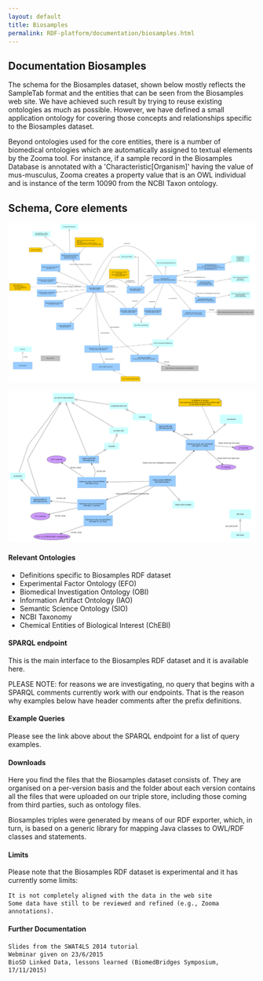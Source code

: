 ```yaml
---
layout: default
title: Biosamples
permalink: RDF-platform/documentation/biosamples.html
---
```

## Documentation Biosamples

The schema for the Biosamples dataset, shown below mostly reflects the SampleTab format and the entities that can be seen from the Biosamples web site. We have achieved such result by trying to reuse existing ontologies as much as possible. However, we have defined a small application ontology for covering those concepts and relationships specific to the Biosamples dataset.

Beyond ontologies used for the core entities, there is a number of biomedical ontologies which are automatically assigned to textual elements by the Zooma tool. For instance, if a sample record in the Biosamples Database is annotated with a 'Characteristic[Organism]' having the value of mus-musculus, Zooma creates a property value that is an OWL individual and is instance of the term 10090 from the NCBI Taxon ontology.

## Schema, Core elements


![biosamples_schema](https://github.com/EBISPOT/RDF-platform/blob/gh-pages/static/biosamples/biosd_samples.png?raw=true)


![biosamples_schema](https://github.com/EBISPOT/RDF-platform/blob/gh-pages/static/biosamples/biosd_attributes.png?raw=true)

#### Relevant Ontologies

* Definitions specific to Biosamples RDF dataset
* Experimental Factor Ontology (EFO)
* Biomedical Investigation Ontology (OBI)
* Information Artifact Ontology (IAO)
* Semantic Science Ontology (SIO)
* NCBI Taxonomy
* Chemical Entities of Biological Interest (ChEBI)


#### SPARQL endpoint

This is the main interface to the Biosamples RDF dataset and it is available here.

PLEASE NOTE: for reasons we are investigating, no query that begins with a SPARQL comments currently work with our endpoints. That is the reason why examples below have header comments after the prefix definitions.

#### Example Queries

Please see the link above about the SPARQL endpoint for a list of query examples.

#### Downloads

Here you find the files that the Biosamples dataset consists of. They are organised on a per-version basis and the folder about each version contains all the files that were uploaded on our triple store, including those coming from third parties, such as ontology files.

Biosamples triples were generated by means of our RDF exporter, which, in turn, is based on a generic library for mapping Java classes to OWL/RDF classes and statements.

#### Limits

Please note that the Biosamples RDF dataset is experimental and it has currently some limits:

    It is not completely aligned with the data in the web site
    Some data have still to be reviewed and refined (e.g., Zooma annotations).

#### Further Documentation

    Slides from the SWAT4LS 2014 tutorial
    Webminar given on 23/6/2015
    BioSD Linked Data, lessons learned (BiomedBridges Symposium, 17/11/2015)
